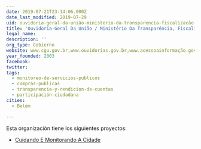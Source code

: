 ```yaml
---
date: 2019-07-21T23:14:06.000Z
date_last_modified: 2019-07-29
uid: ouvidoria-geral-da-união-ministerio-da-transparencia-fiscalizacão-e-controladoria-geral-da-união-cgu
title: 'Ouvidoria-Geral Da União / Ministério Da Transparência, Fiscalização E Controladoria-Geral Da União?-Cgu'
legal_name: 
description: ''
org_type: Gobierno
website: www.cgu.gov.br,www.ouvidorias.gov.br,www.acessoainformação.gov.br
year_founded: 2003
facebook: 
twitter: 
tags:
  - monitoreo-de-servicios-publicos
  - compras-publicas
  - transparencia-y-rendicion-de-cuentas
  - participación-ciudadana
cities: 
  - Belém

---
```


Esta organización tiene los siguientes proyectos:

- [Cuidando E Monitorando A Cidade](/proyectos/cuidando-e-monitorando-a-cidade)
